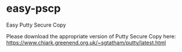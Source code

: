 # easy-pscp
Easy Putty Secure Copy

Please download the appropriate version of Putty Secure Copy here:
https://www.chiark.greenend.org.uk/~sgtatham/putty/latest.html

